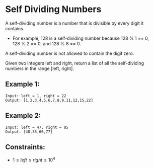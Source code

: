# Self Dividing Numbers

A self-dividing number is a number that is divisible by every digit it  
contains.

* For example, 128 is a self-dividing number because 128 % 1 == 0,  
128 % 2 == 0, and 128 % 8 == 0.

A self-dividing number is not allowed to contain the digit zero.

Given two integers left and right, return a list of all the self-dividing  
numbers in the range [left, right].

 

## Example 1:

    Input: left = 1, right = 22
    Output: [1,2,3,4,5,6,7,8,9,11,12,15,22]

## Example 2:

    Input: left = 47, right = 85
    Output: [48,55,66,77]

## Constraints:

*  $1 \le left \le right \le 10^4$